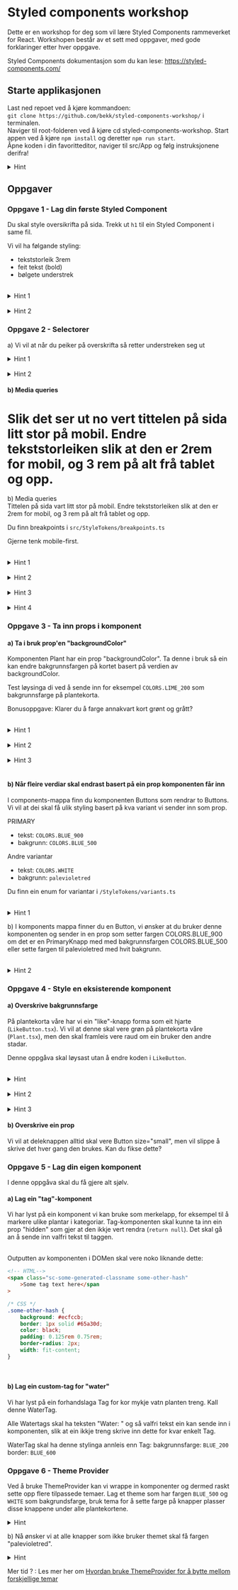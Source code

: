 # Styled components workshop

Dette er en workshop for deg som vil lære Styled Components rammeverket for React. Workshopen består av et sett med oppgaver, med gode forklaringer etter hver oppgave.

Styled Components dokumentasjon som du kan lese: https://styled-components.com/

## Starte applikasjonen

Last ned repoet ved å kjøre kommandoen:  
 `git clone https://github.com/bekk/styled-components-workshop/` i terminalen.  
Naviger til root-folderen ved å kjøre cd styled-components-workshop.
Start appen ved å kjøre `npm install` og deretter `npm run start`.  
Åpne koden i din favoritteditor, naviger til src/App og følg instruksjonene derifra!

<details>
<summary>Hint</summary>

</details>

## Oppgaver

### Oppgave 1 - Lag din første Styled Component

Du skal style oversikrifta på sida. Trekk ut `h1` til ein Styled Component i same fil.

Vi vil ha følgande styling:

-   tekststorleik 3rem
-   feit tekst (bold)
-   bølgete understrek

<br>
<details>
<summary>Hint 1</summary>

For å style understrek sjå: [text-decoration-style](https://developer.mozilla.org/en-US/docs/Web/CSS/text-decoration-style)

</details>

<br>
<details>
<summary>Hint 2</summary>

```
styled.h1`
  // styling her

`;
```

</details>

### Oppgave 2 - Selectorer

a) Vi vil at når du peiker på overskrifta så retter understreken seg ut

<details>
<summary>Hint 1</summary>

I styled-components kan du nøste css-selectorar. Nøstinga i Styled components er veldig lik den i rammeverket [SCSS/Sass](https://sass-lang.com/guide) for dei som kjenner til det.

Døme:  
Vi har følgjande JSX-layout i ein komponent:

```
<Container className="sc-container">
  <p>Vi vil at denne teksten skal bli raud</p>
  Denne teksten skal framleis vere svart.
</Container>
```

For å få få raud tekst på `p`-elementet kan vi gjere slik:

```
const Container = styled.div`
  color: black;

  p {
    color: red;
  }
`;
```

Med rein CSS ville dette sett slik ut:

```
div {
  color: black;
}

div p {
  color: red;
}
```

<br>

Nokre fordelar med at ein kan nøste selectorar i styled components:

-   Du slepp repetere selectorar
-   Det er lett å samle ulike tilstandar for ein komponent på same stad
-   Du kan manipulere innhaldet i komponentar du ikkje har laga sjølv

</details>

<br>
<details>
<summary>Hint 2</summary>

Nøsting fungerer også på pseudo-selektorar som :hover :first-child og :not().

Vi bruker teiknet `&` for å referere til gjeldande komponent

```
`
  &:hover {
    // Rett ut understrek
  }
`
```

</details>

#### b) Media queries

# Slik det ser ut no vert tittelen på sida litt stor på mobil. Endre tekststorleiken slik at den er 2rem for mobil, og 3 rem på alt frå tablet og opp.

b) Media queries  
Tittelen på sida vart litt stor på mobil. Endre tekststorleiken slik at den er 2rem for mobil, og 3 rem på alt frå tablet og opp.

Du finn breakpoints i `src/StyleTokens/breakpoints.ts`

Gjerne tenk mobile-first.

<br>
<details>
<summary>Hint 1</summary>

Styled components gjer det ikkje berre mogleg å nøste selectorar, men også [media queries](https://developer.mozilla.org/en-US/docs/Web/CSS/Media_Queries/Using_media_queries). Vi vil setje eigen styling for alle skjermar med ei breidd større enn storleiken til ein tablet.

</details>

<br>
<details>
<summary>Hint 2</summary>
Ein media query som ser på skjermstorleik kan sjå slik ut:

```
@media (min-width: 40rem) {
  // some styling here
}
```

</details>

<br>
<details>
<summary>Hint 3</summary>
Styled components er basert på [template strings](https://developer.mozilla.org/en-US/docs/Web/JavaScript/Reference/Template_literals). Desse er notert med backticks (``). Template strings gjer at du kan veksle mellom å skrive "css" (tekststrengar) og JavaScript/TypeScript.

For å veksle mellom css og typescript bruker du `${}` inne i template stringen.

Dette gjer at du kan bruke dei forhandsdefinerte breakpointsa vi har laga inne i stylinga di.

</details>

<br>
<details>
<summary>Hint 4</summary>
Sidan vi kan blande inn TypeScript i koden vår har vi juksa litt og laga klart nokre konstantar for "tabletAndUp" og 
`tabletAndUp` og `desktopAndUp`. Desse er alias for `@media (min-width: ${someBreakpointValue})`.

For å bruke desse brukar du `tabletAndUp` på same måte som du ville brukt ein selector:

```
// inne i template string

  tabletAndUp {
    // some styling here
  }

```

Fordelen med dette er at det trengst litt mindre tenking for å lese at denne stylinga gjeld for tablet'ar og større skjermar enn det gjer å lese det same frå `@media (min-width: ${BREAKPOINTS.TABLET})`.

</details>

### Oppgave 3 - Ta inn props i komponent

#### a) Ta i bruk prop'en "backgroundColor"

Komponenten Plant har ein prop "backgroundColor". Ta denne i bruk så ein kan endre bakgrunnsfargen på kortet basert på verdien av backgroundColor.

Test løysinga di ved å sende inn for eksempel `COLORS.LIME_200` som bakgrunnsfarge på plantekorta.

Bonusoppgave: Klarer du å farge annakvart kort grønt og grått?

<br>
<details>
<summary>Hint 1</summary>

For å kunne bruke verdien av backgroundColor må den sendast vidare frå `Plant` til `Card`. Dette gjer vi på same måte som med props i vanlege React-komponentar.

</details>

<br>
<details>
<summary>Hint 2</summary>
Når vi sendar `backgroundColor` inn i `Card`-elementet i JSX vil editoren vår klage over at den ikkje er ein gyldig prop.

Sidan vi bruker TypeScript må vi definere forma på `props`-objektet til den styla komponenten.

Det kan for eksempel sjå slik ut:

```
styled.div<{someProp: SomeType, anotherProp: AnotherType}>`
  // styling here
`
```

</details>

<br>
<details>
<summary>Hint 3</summary>
Vi har sendt backgroundColor inn i komponenten og definert typen av den – men korleis får vi eigentleg tak i sjølve verdien av props?

`{someProp: SomeType, anotherProp: AnotherType}`-objektet frå hint 2 heiter eigentleg "props". For å hente ut `someProp` gjer vi slik inne i template stringen:

```
  someCSSProperty: ${props => props.someProp};
```

</details>

<br>

#### b) Når fleire verdiar skal endrast basert på ein prop komponenten får inn

I components-mappa finn du komponenten Buttons som rendrar to Buttons. Vi vil at dei skal få ulik styling basert på kva variant vi sender inn som prop.

PRIMARY

-   tekst: `COLORS.BLUE_900`
-   bakgrunn: `COLORS.BLUE_500`

Andre variantar

-   tekst: `COLORS.WHITE`
-   bakgrunn: `palevioletred`

Du finn ein enum for variantar i `/StyleTokens/variants.ts`

<br>
<details>
<summary>Hint 1</summary>
I staden for å sende inn ein prop for tekst og ein for bakgrunn kan vi styre kva som skal visast basert på verdien til ein variant-prop.

Slik som i oppgåve 2a må vi sende inn ein prop til Button, definere type for den og hente den ut med `${props => props.propName}`. Du vel sjølv kva du vil kalle propen.

</details>

b) I komponents mappa finner du en Button, vi ønsker at du bruker denne komponenten og sender in en prop som setter fargen COLORS.BLUE_900 om det er en PrimaryKnapp med med bakgrunnsfargen COLORS.BLUE_500 eller sette fargen til palevioletred med hvit bakgrunn.

<br>
<details>
<summary>Hint 2</summary>

Sidan vi skal ha lik styling for alle andre variantar enn PRIMARY kan vi bruke ein [ternary operator](https://developer.mozilla.org/en-US/docs/Web/JavaScript/Reference/Operators/Conditional_Operator) til å velje kva farge som skal brukast, basert på verdien til prop-en du sendte inn til Button.

</details>

### Oppgave 4 - Style en eksisterende komponent

#### a) Overskrive bakgrunnsfarge

På plantekorta våre har vi ein "like"-knapp forma som eit hjarte (`LikeButton.tsx`). Vi vil at denne skal vere grøn på plantekorta våre (`Plant.tsx`), men den skal framleis vere raud om ein bruker den andre stadar.

Denne oppgåva skal løysast utan å endre koden i `LikeButton`.

<br>
<details>
<summary>Hint</summary>
Lag ein styled component som wrappar `LikeButton`
</details>

<br>
<details>
<summary>Hint 2</summary>

`styled.div` er ein forenkla måte å skrive `styled('div')` på. 'div' representerar html-elementet div slik <div> gjer det i JSX.

</details>

<br>
<details>
<summary>Hint 3</summary>

```
import Component from 'componentLocation/component'

const SomeComponent = styled(Component)`
  // styling here
`;
```

(Hugs at du må bytte ut den "ustyla" komponenten med den nye du har laga)

</details>

#### b) Overskrive ein prop

Vi vil at deleknappen alltid skal vere Button size="small", men vil slippe å skrive det hver gang den brukes. Kan du fikse dette?

### Oppgave 5 - Lag din eigen komponent

I denne oppgåva skal du få gjere alt sjølv.

#### a) Lag ein "tag"-komponent

Vi har lyst på ein komponent vi kan bruke som merkelapp, for eksempel til å markere ulike plantar i kategoriar. Tag-komponenten skal kunne ta inn ein prop "hidden" som gjer at den ikkje vert rendra (`return null`). Det skal gå an å sende inn valfri tekst til taggen.

<br>
Outputten av komponenten i DOMen skal vere noko liknande dette:

```html
<!-- HTML-->
<span class="sc-some-generated-classname some-other-hash"
    >Some tag text here</span
>
```

```css
/* CSS */
.some-other-hash {
    background: #ecfccb;
    border: 1px solid #65a30d;
    color: black;
    padding: 0.125rem 0.75rem;
    border-radius: 2px;
    width: fit-content;
}
```

<br>

#### b) Lag ein custom-tag for "water"

Vi har lyst på ein forhandslaga Tag for kor mykje vatn planten treng. Kall denne WaterTag.

Alle Watertags skal ha teksten "Water: " og så valfri tekst ein kan sende inn i komponenten, slik at ein ikkje treng skrive inn dette for kvar enkelt Tag.

WaterTag skal ha denne stylinga annleis enn Tag:
bakgrunnsfarge: `BLUE_200`  
border: `BLUE_600`

### Oppgave 6 - Theme Provider

Ved å bruke ThemeProvider kan vi wrappe in komponenter og dermed raskt sette opp flere tilpassede temaer.
Lag et theme som har fargen `BLUE_500` og `WHITE` som bakgrundsfarge, bruk tema for å sette farge på knapper plasser disse knappene under alle plantekortene.

 <details>
<summary>Hint</summary>

Ta i bruk en ThemeProvider rundt knappen

```
<ThemeProvider></ThemeProvider>

```

</details>

b) Nå ønsker vi at alle knapper som ikke bruker themet skal få fargen "palevioletred".

<details>
<summary>Hint</summary>

Ta i bruk `defaultProps` på knappen.

</details>

Mer tid ? : Les mer her om [Hvordan bruke ThemeProvider for å bytte mellom forskjellige temar](https://blog.logrocket.com/build-react-theme-switcher-app-styled-components/)
